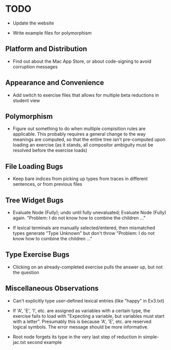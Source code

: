 TODO
====

* Update the website

* Write example files for polymorphism


Platform and Distribution
-------------------------

* Find out about the Mac App Store, or about code-signing to avoid corruption
  messages


Appearance and Convenience
--------------------------

* Add switch to exercise files that allows for multiple beta reductions in
  student view


Polymorphism
------------

* Figure out something to do when multiple compisition rules are applicable.
  This probably requires a general change to the way meanings are computed,
  so that the entire tree isn't pre-computed upon loading an exercise (as it
  stands, all compositor ambiguity must be resolved before the exercise loads)


File Loading Bugs
-----------------

* Keep bare indices from picking up types from traces in different sentences,
  or from previous files


Tree Widget Bugs
----------------

* Evaluate Node (Fully); undo until fully unevaluated; Evaluate Node (Fully)
  again. "Problem: I do not know how to combine the children ..."

* If lexical terminals are manually selected/entered, then mismatched types
  generate "Type Unknown" but don't throw "Problem: I do not know how to
  combine the children ..."


Type Exercise Bugs
------------------

* Clicking on an already-completed exercise pulls the answer up, but not the
  question


Miscellaneous Observations
--------------------------

* Can't explicitly type user-defined lexical entries (like "happy" in Ex3.txt)

* If 'A', 'E', 'I', etc. are assigned as variables with a certain type, the
  exercise fails to load with "Expecting a variable, but variables must start
  with a letter". Presumably this is because 'A', 'E', etc. are reserved logical
  symbols. The error message should be more informative.

* Root node forgets its type in the very last step of reduction in
  simple-jac.txt second example


